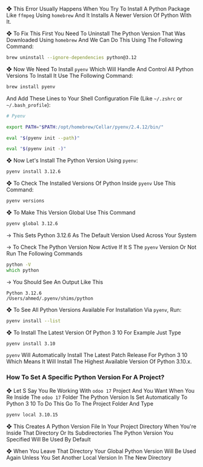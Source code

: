 ❖ This Error Usually Happens When You Try To Install A Python Package Like `ffmpeg` Using `homebrew` And It Installs A Newer Version Of Python With It. 

❖ To Fix This First You Need To Uninstall The Python Version That Was Downloaded Using `homebrew` And We Can Do This Using The Following Command: 

```zsh
brew uninstall --ignore-dependencies python@3.12
```

❖ Now We Need To Install `pyenv` Which Will Handle And Control All Python Versions To Install It Use The Following Command: 

```zsh
brew install pyenv
```

And Add These Lines to Your Shell Configuration File (Like `~/.zshrc` or `~/.bash_profile`):

```zsh
# Pyenv

export PATH="$PATH:/opt/homebrew/Cellar/pyenv/2.4.12/bin/"

eval "$(pyenv init --path)"

eval "$(pyenv init -)"
```

❖ Now Let's Install The Python Version Using `pyenv`:

```zsh
pyenv install 3.12.6
```

❖ To Check The Installed Versions Of Python Inside `pyenv` Use This Command:

```zsh
pyenv versions
```

❖ To Make This Version Global Use This Command

```zsh
pyenv global 3.12.6
```

→ This Sets Python 3.12.6 As The Default Version Used Across Your System

→ To Check The Python Version Now Active If It S The `pyenv` Version Or Not Run The Following Commands

```zsh
python -V
which python
```

→ You Should See An Output Like This 

```plaintext
Python 3.12.6
/Users/ahmed/.pyenv/shims/python
```

❖ To See All Python Versions Available For Installation Via `pyenv`, Run:

```zsh
pyenv install --list
```

❖ To Install The Latest Version Of Python 3 10 For Example Just Type

```zsh
pyenv install 3.10
```

`pyenv` Will Automatically Install The Latest Patch Release For Python 3 10 Which Means It Will Install The Highest Available Version Of Python 3.10.x.

### How To Set A Specific Python Version For A Project?

❖ Let S Say You Re Working With `odoo 17` Project And You Want When You Re Inside The `odoo 17` Folder The Python Version Is Set Automatically To Python 3 10 To Do This Go To The Project Folder And Type

```zsh
pyenv local 3.10.15
```

❖ This Creates A Python Version File In Your Project Directory When You're Inside That Directory Or Its Subdirectories The Python Version You Specified Will Be Used By Default

❖ When You Leave That Directory Your Global Python Version Will Be Used Again Unless You Set Another Local Version In The New Directory
